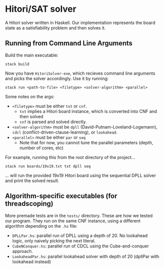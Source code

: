 # Hitori/SAT solver

A Hitori solver written in Haskell. Our implementation represents the board state as a satisfiability problem and then solves it.

## Running from Command Line Arguments

Build the main executable:

```
stack build
```

Now you have `HitoriSolver-exe`, which recieves command line arguments and picks the solver accordingly. Use it by running:

```
stack run <path-to-file> <filetype> <solver-algorithm> <parallel>
```

Some notes on the args:

- `<filetype>` must be either `txt` or `cnf`.
  - `txt` implies a Hitori board instance, which is converted into CNF and then solved
  - `cnf` is parsed and solved directly.
- `<solver-algorithm>` must be `dpll` (David-Putnam-Loveland-Logemann), `cdcl` (conflict-driven-clause-learning), or `lookahead`.
- `<parallel>` must be either `par` or `seq`
  - Note that for now, you cannot tune the parallel parameters (depth, number of cores, etc)

For example, running this from the root directory of the project...

```
stack run boards/19x19.txt txt dpll seq
```

... will run the provided 19x19 Hitori board using the sequential DPLL solver and print the solved result.

## Algorithm-specific executables (for threadscoping)

More premade tests are in the `tests/` directory. These are how we tested our program. They run on the same CNF instance, using a different algorithm depending on the `.hs` file:

- `DPLLPar.hs`: parallel run of DPLL using a depth of 20. No lookahead logic, only naively picking the next literal.
- `CubeNConquer.hs`: parallel run of CDCL using the Cube-and-conquer approach.
- `LookaheadPar.hs`: parallel lookahead solver with depth of 20 (dpllPar with lookahead instead)
